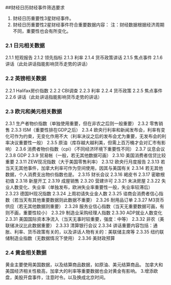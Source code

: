 ##财经日历财经事件筛选要求
1. 财经日历重要性3星财经事件。
2. 财经日历重要性2星财经事件符合重要数据内容：
注：财经数据根据经济周期不同，重要性也会有所变化。
### 2.1 日元相关数据
2.1.1 短观报告
2.1.2 领先指标
2.1.3 利率
2.1.4 货币政策讲话
2.1.5 焦点事件
2.1.6 讲话（此处讲话指能影响货币走势的讲话）

### 2.2 英镑相关数据
2.2.1 Halifax房价指数
2.2.2 CBI调查
2.2.3 利率
2.2.4 货币政策
2.2.5 焦点事件
2.2.6 讲话（此处讲话指能影响货币走势的讲话）

### 2.3 欧元和美元相关数据
2.3.1 生产者物价指数（单独使用重要，但在非农之后则一般重要）
2.3.2 零售销售
2.3.3 ISM（重要性排在GDP之后）
2.3.4 欧央行利率和新闻发布会，利率有变化可作为约束，无变化作用不大（利率决议之后的发布会尤为重要，无发布会的利率决议重要性一般）
2.3.5 原油（库存越大越利美，但需上百万桶才会对汇市有影响）
2.3.6 消费者物价指数（cpi）（不同经济环境下重要性不同）
2.3.7 议息会议
2.3.8 GDP
2.3.9 贸易帐（一般，若无其他数据可画）
2.3.10 美国消费者信贷比较重要
2.3.11 ZEW现况指数（大于美国零售利率）
2.3.12 欧央行月度报告
2.3.13 若当天无其他事件，加拿大利率可作为空间使用，因其与美国有关
2.3.14 若无其他数据，个人消费支出物价指数也是。
2.3.15 财长会议
2.3.16 褐皮书
2.3.17 密歇根初值
2.3.18 新屋开工
2.3.19 成屋销售
2.3.20 营建许可
2.3.21 未决房屋
2.3.22 失业人数变化、失业率（单独发布，欧洲失业率重要性一般，失业率较滞后）
2.3.23 德国IH现况指数
2.3.24 上周初请失业金人数
2.3.25 谘商会消费者信心指数（若当天有其他重要数据则此数据不重要）
2.3.26 耐用品订单
2.3.27 M3货币供应（若无其他数据则重要）
2.3.28 服务业信心指数（当天无重要数据可画，有则不画，重要性较小）
2.3.29 制造业采购经理人指数
2.3.30 ADP就业人数变化
2.3.31 美国国际资本净流入（当天无事时较重要，强度：中等）
2.3.32 非农（美联储决议比此数据重要）
2.3.33 清算银行会议
2.3.34 讲话重要内容包括：通胀、利率、货币政策有关的，以及讲话人物有关的：美联储主席等
2.3.35 纽约联储制造业指数（无数据情况下使用）
2.3.36 美财政预算

### 2.4 黄金相关数据
黄金主要使用美国数据，以及结算商品数据，如原油、美元结算商品。
加拿大和美国经济相关性极高，加拿大的利率等重要数据也会对黄金有影响。
3.增添欧盘，美股开盘事件，注意时令。以及换成北京时间。
